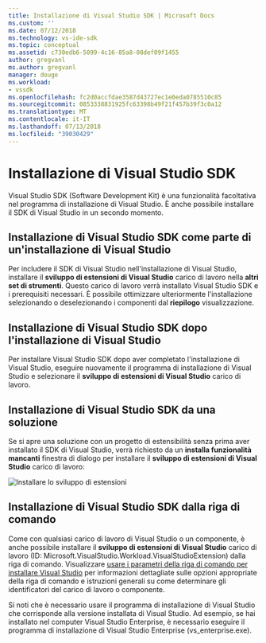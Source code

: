 ```yaml
---
title: Installazione di Visual Studio SDK | Microsoft Docs
ms.custom: ''
ms.date: 07/12/2018
ms.technology: vs-ide-sdk
ms.topic: conceptual
ms.assetid: c730edb6-5099-4c16-85a8-08def09f1455
author: gregvanl
ms.author: gregvanl
manager: douge
ms.workload:
- vssdk
ms.openlocfilehash: fc2d0accfdae3587d43727ec1e0eda0785510c85
ms.sourcegitcommit: 0853338831925fc63398b49f21f457b39f3c0a12
ms.translationtype: MT
ms.contentlocale: it-IT
ms.lasthandoff: 07/13/2018
ms.locfileid: "39030429"
---
```

# <a name="installing-the-visual-studio-sdk"></a>Installazione di Visual Studio SDK

Visual Studio SDK (Software Development Kit) è una funzionalità facoltativa nel programma di installazione di Visual Studio. È anche possibile installare il SDK di Visual Studio in un secondo momento.  
  
## <a name="installing-the-visual-studio-sdk-as-part-of-a-visual-studio-installation"></a>Installazione di Visual Studio SDK come parte di un'installazione di Visual Studio

Per includere il SDK di Visual Studio nell'installazione di Visual Studio, installare il **sviluppo di estensioni di Visual Studio** carico di lavoro nella **altri set di strumenti**. Questo carico di lavoro verrà installato Visual Studio SDK e i prerequisiti necessari. È possibile ottimizzare ulteriormente l'installazione selezionando o deselezionando i componenti dal **riepilogo** visualizzazione.
  
## <a name="installing-the-visual-studio-sdk-after-installing-visual-studio"></a>Installazione di Visual Studio SDK dopo l'installazione di Visual Studio

Per installare Visual Studio SDK dopo aver completato l'installazione di Visual Studio, eseguire nuovamente il programma di installazione di Visual Studio e selezionare il **sviluppo di estensioni di Visual Studio** carico di lavoro.  
  
## <a name="installing-the-visual-studio-sdk-from-a-solution"></a>Installazione di Visual Studio SDK da una soluzione

Se si apre una soluzione con un progetto di estensibilità senza prima aver installato il SDK di Visual Studio, verrà richiesto da un **installa funzionalità mancanti** finestra di dialogo per installare il **sviluppo di estensioni di Visual Studio** carico di lavoro:

![Installare lo sviluppo di estensioni](../extensibility/media/install-extension-development.png "installare lo sviluppo di estensioni")  
  
## <a name="installing-the-visual-studio-sdk-from-the-command-line"></a>Installazione di Visual Studio SDK dalla riga di comando

Come con qualsiasi carico di lavoro di Visual Studio o un componente, è anche possibile installare il **sviluppo di estensioni di Visual Studio** carico di lavoro (ID: Microsoft.VisualStudio.Workload.VisualStudioExtension) dalla riga di comando. Visualizzare [usare i parametri della riga di comando per installare Visual Studio](../install/use-command-line-parameters-to-install-visual-studio.md) per informazioni dettagliate sulle opzioni appropriate della riga di comando e istruzioni generali su come determinare gli identificatori del carico di lavoro o componente.
  
Si noti che è necessario usare il programma di installazione di Visual Studio che corrisponde alla versione installata di Visual Studio. Ad esempio, se hai installato nel computer Visual Studio Enterprise, è necessario eseguire il programma di installazione di Visual Studio Enterprise (vs_enterprise.exe).